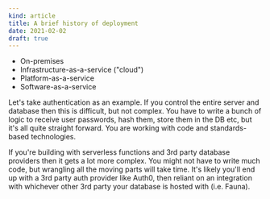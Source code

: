 ```yaml
---
kind: article
title: A brief history of deployment
date: 2021-02-02
draft: true
---
```


- On-premises
- Infrastructure-as-a-service ("cloud")
- Platform-as-a-service
- Software-as-a-service

Let's take authentication as an example. If you control the entire server and database then this is difficult, but not complex. You have to write a bunch of logic to receive user passwords, hash them, store them in the DB etc, but it's all quite straight forward. You are working with code and standards-based technologies.

If you're building with serverless functions and 3rd party database providers then it gets a lot more complex. You might not have to write much code, but wrangling all the moving parts will take time. It's likely you'll end up with a 3rd party auth provider like Auth0, then reliant on an integration with whichever other 3rd party your database is hosted with (i.e. Fauna).
